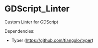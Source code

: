 # GDScript_Linter
Custom Linter for GDScript

Dependencies:
- Typer (https://github.com/tiangolo/typer)
